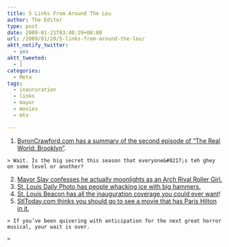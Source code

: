 ```yaml
---
title: 5 Links From Around The Lou
author: The Editor
type: post
date: 2009-01-21T03:40:29+00:00
url: /2009/01/20/5-links-from-around-the-lou/
aktt_notify_twitter:
  - yes
aktt_tweeted:
  - 1
categories:
  - Meta
tags:
  - inaururation
  - links
  - mayor
  - movies
  - mtv

---
```

  1. [ByronCrawford.com has a summary of the second episode of &#8220;The Real World: Brooklyn&#8221;][1].
  
    > Wait. Is the big secret this season that everyone&#8217;s teh ghey on some level or another?

  2. [Mayor Slay confesses he actually moonlights as an Arch Rival Roller Girl.][2]
  3. [St. Louis Daily Photo has people whacking ice with big hammers.][3]
  4. [St. Louis Beacon has all the inauguration coverage you could ever want][4]!
  5. [StlToday.com thinks you should go to see a movie that has Paris Hilton in it.][5]
  
    > If you’ve been quivering with anticipation for the next great horror musical, your wait is over.
  
    >  

 [1]: http://www.byroncrawford.com/2009/01/the-real-world-brooklyn-episode-2-episode-summary.html
 [2]: http://www.mayorslay.com/desk/display.asp?deskID=1179
 [3]: http://saintlouismodailyphoto.blogspot.com/2009/01/would-you-like-wack-at-this.html
 [4]: http://www.stlbeacon.org/inauguration
 [5]: http://www.stltoday.com/stltoday/entertainment/stories.nsf/visitstlouis/story/40A1979B08016C2486257447004C874A?OpenDocument